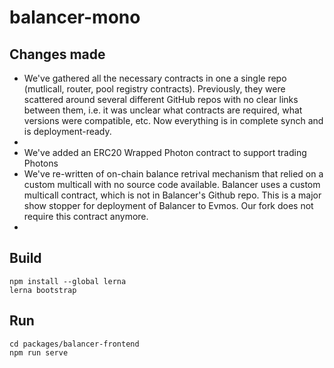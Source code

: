 # balancer-mono

## Changes made
* We've gathered all the necessary contracts in one a single repo (mutlicall, router, pool registry contracts). Previously, they were scattered around several different GitHub repos with no clear links between them, i.e. it was unclear what contracts are required, what versions were compatible, etc. Now everything is in complete synch and is deployment-ready.
* 
* We've added an ERC20 Wrapped Photon contract to support trading Photons
* We've re-written of on-chain balance retrival mechanism that relied on a custom multicall with no source code available. Balancer uses a custom multicall contract, which is not in Balancer's Github repo. This is a major show stopper for deployment of Balancer to Evmos. Our fork does not require this contract anymore.
* 


## Build
```
npm install --global lerna
lerna bootstrap
```

## Run
```
cd packages/balancer-frontend
npm run serve
```

